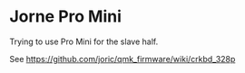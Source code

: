 # Jorne Pro Mini

Trying to use Pro Mini for the slave half.

See https://github.com/joric/qmk_firmware/wiki/crkbd_328p
